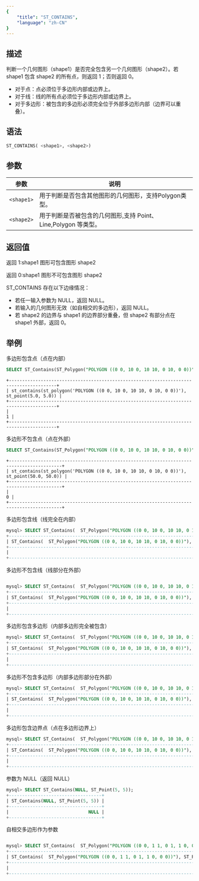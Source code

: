 ```yaml
---
{
    "title": "ST_CONTAINS",
    "language": "zh-CN"
}
---
```


<!-- 
Licensed to the Apache Software Foundation (ASF) under one
or more contributor license agreements.  See the NOTICE file
distributed with this work for additional information
regarding copyright ownership.  The ASF licenses this file
to you under the Apache License, Version 2.0 (the
"License"); you may not use this file except in compliance
with the License.  You may obtain a copy of the License at

  http://www.apache.org/licenses/LICENSE-2.0

Unless required by applicable law or agreed to in writing,
software distributed under the License is distributed on an
"AS IS" BASIS, WITHOUT WARRANTIES OR CONDITIONS OF ANY
KIND, either express or implied.  See the License for the
specific language governing permissions and limitations
under the License.
-->


## 描述

判断一个几何图形（shape1）是否完全包含另一个几何图形（shape2）。若 shape1 包含 shape2 的所有点，则返回 1；否则返回 0。

- 对于点：点必须位于多边形内部或边界上。
- 对于线：线的所有点必须位于多边形内部或边界上。
- 对于多边形：被包含的多边形必须完全位于外部多边形内部（边界可以重叠）。
## 语法

```sql
ST_CONTAINS( <shape1>, <shape2>)
```

## 参数

| 参数       | 说明                     |
|----------|------------------------|
| `<shape1>` | 用于判断是否包含其他图形的几何图形，支持Polygon类型。 |
| `<shape2>` | 用于判断是否被包含的几何图形,支持 Point、Line,Polygon 等类型。 |

## 返回值

返回 1:shape1 图形可包含图形 shape2

返回 0:shape1 图形不可包含图形 shape2

ST_CONTAINS 存在以下边缘情况：

- 若任一输入参数为 NULL，返回 NULL。
- 若输入的几何图形无效（如自相交的多边形），返回 NULL。
- 若 shape2 的边界与 shape1 的边界部分重叠，但 shape2 有部分点在 shape1 外部，返回 0。


## 举例

多边形包含点（点在内部）

```sql
SELECT ST_Contains(ST_Polygon("POLYGON ((0 0, 10 0, 10 10, 0 10, 0 0))"), ST_Point(5, 5));
```

```text
+----------------------------------------------------------------------------------------+
| st_contains(st_polygon('POLYGON ((0 0, 10 0, 10 10, 0 10, 0 0))'), st_point(5.0, 5.0)) |
+----------------------------------------------------------------------------------------+
|                                                                                      1 |
+----------------------------------------------------------------------------------------+
```

多边形不包含点（点在外部）

```sql
SELECT ST_Contains(ST_Polygon("POLYGON ((0 0, 10 0, 10 10, 0 10, 0 0))"), ST_Point(50, 50));
```

```text
+------------------------------------------------------------------------------------------+
| st_contains(st_polygon('POLYGON ((0 0, 10 0, 10 10, 0 10, 0 0))'), st_point(50.0, 50.0)) |
+------------------------------------------------------------------------------------------+
|                                                                                        0 |
+------------------------------------------------------------------------------------------+
```

多边形包含线（线完全在内部）

```sql
mysql> SELECT ST_Contains(  ST_Polygon("POLYGON ((0 0, 10 0, 10 10, 0 10, 0 0))"),  ST_Linefromtext("LINESTRING (2 2, 8 8)"));
+-----------------------------------------------------------------------------------------------------------------+
| ST_Contains(  ST_Polygon("POLYGON ((0 0, 10 0, 10 10, 0 10, 0 0))"),  ST_Linefromtext("LINESTRING (2 2, 8 8)")) |
+-----------------------------------------------------------------------------------------------------------------+
|                                                                                                               1 |
+-----------------------------------------------------------------------------------------------------------------+
```

多边形不包含线（线部分在外部）

```sql

mysql> SELECT ST_Contains(  ST_Polygon("POLYGON ((0 0, 10 0, 10 10, 0 10, 0 0))"),  ST_Linefromtext("LINESTRING (5 5, 15 15)"));
+-------------------------------------------------------------------------------------------------------------------+
| ST_Contains(  ST_Polygon("POLYGON ((0 0, 10 0, 10 10, 0 10, 0 0))"),  ST_Linefromtext("LINESTRING (5 5, 15 15)")) |
+-------------------------------------------------------------------------------------------------------------------+
|                                                                                                                 0 |
+-------------------------------------------------------------------------------------------------------------------+
```

多边形包含多边形（内部多边形完全被包含）

```sql
mysql> SELECT ST_Contains(  ST_Polygon("POLYGON ((0 0, 10 0, 10 10, 0 10, 0 0))"),  ST_Polygon("POLYGON ((2 2, 8 2, 8 8, 2 8, 2 2))"));
+--------------------------------------------------------------------------------------------------------------------------+
| ST_Contains(  ST_Polygon("POLYGON ((0 0, 10 0, 10 10, 0 10, 0 0))"),  ST_Polygon("POLYGON ((2 2, 8 2, 8 8, 2 8, 2 2))")) |
+--------------------------------------------------------------------------------------------------------------------------+
|                                                                                                                        1 |
+--------------------------------------------------------------------------------------------------------------------------+

```

多边形不包含多边形（内部多边形部分在外部）

```sql
mysql> SELECT ST_Contains(  ST_Polygon("POLYGON ((0 0, 10 0, 10 10, 0 10, 0 0))"),  ST_Polygon("POLYGON ((5 5, 15 5, 15 15, 5 15, 5 5))"));
+------------------------------------------------------------------------------------------------------------------------------+
| ST_Contains(  ST_Polygon("POLYGON ((0 0, 10 0, 10 10, 0 10, 0 0))"),  ST_Polygon("POLYGON ((5 5, 15 5, 15 15, 5 15, 5 5))")) |
+------------------------------------------------------------------------------------------------------------------------------+
|                                                                                                                            0 |
+------------------------------------------------------------------------------------------------------------------------------+
```

多边形包含边界点（点在多边形边界上）

```sql
mysql> SELECT ST_Contains(  ST_Polygon("POLYGON ((0 0, 10 0, 10 10, 0 10, 0 0))"),  ST_Point(0, 5));
+---------------------------------------------------------------------------------------+
| ST_Contains(  ST_Polygon("POLYGON ((0 0, 10 0, 10 10, 0 10, 0 0))"),  ST_Point(0, 5)) |
+---------------------------------------------------------------------------------------+
|                                                                                     0 |
+---------------------------------------------------------------------------------------+
```

参数为 NULL（返回 NULL）

```sql
mysql> SELECT ST_Contains(NULL, ST_Point(5, 5));
+-----------------------------------+
| ST_Contains(NULL, ST_Point(5, 5)) |
+-----------------------------------+
|                              NULL |
+-----------------------------------+
```


自相交多边形作为参数

```sql

mysql> SELECT ST_Contains(  ST_Polygon("POLYGON ((0 0, 1 1, 0 1, 1 0, 0 0))"), ST_Point(0.5, 0.5));
+--------------------------------------------------------------------------------------+
| ST_Contains(  ST_Polygon("POLYGON ((0 0, 1 1, 0 1, 1 0, 0 0))"), ST_Point(0.5, 0.5)) |
+--------------------------------------------------------------------------------------+
|                                                                                 NULL |
+--------------------------------------------------------------------------------------+
```
